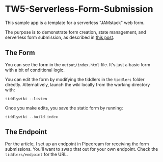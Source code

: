 # TW5-Serverless-Form-Submission

This sample app is a template for a serverless "JAMstack" web form. 

The purpose is to demonstrate form creation, state management, and serverless form submission, as described in [this post](https://mydigitalmark.com/serverless-form-submissions). 

## The Form

You can see the form in the `output/index.html` file. It's just a basic form with a bit of conditional logic. 

You can edit the form by modifying the tiddlers in the `tiddlers` folder directly. Alternatively, launch the wiki locally from the working directory with:

`tiddlywiki --listen`

Once you make edits, you save the static form by running:

`tiddlywiki --build index`

## The Endpoint

Per the article, I set up an endpoint in Pipedream for receiving the form submissions. You'll want to swap that out for your own endpoint. Check the `tiddlers/endpoint` for the URL. 